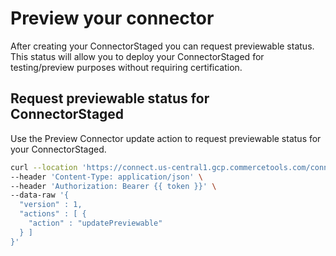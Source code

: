 # Preview your connector

After creating your ConnectorStaged you can request previewable status. This status will allow you to deploy your ConnectorStaged for testing/preview purposes without requiring certification.

## Request previewable status for ConnectorStaged

Use the Preview Connector update action to request previewable status for your ConnectorStaged.

```bash
curl --location 'https://connect.us-central1.gcp.commercetools.com/connectors/drafts/key=orium-ct-connect-bloomreach-discovery' \
--header 'Content-Type: application/json' \
--header 'Authorization: Bearer {{ token }}' \
--data-raw '{
  "version" : 1,
  "actions" : [ {
    "action" : "updatePreviewable"
  } ]
}'
```
